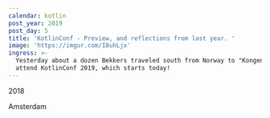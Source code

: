 ```yaml
---
calendar: kotlin
post_year: 2019
post_day: 5
title: 'KotlinConf - Preview, and reflections from last year. '
image: 'https://imgur.com/I8uhLjx'
ingress: >-
  Yesterday about a dozen Bekkers traveled south from Norway to "Kongens by" to
  attend KotlinConf 2019, which starts today!
---
```

2018

Amsterdam
